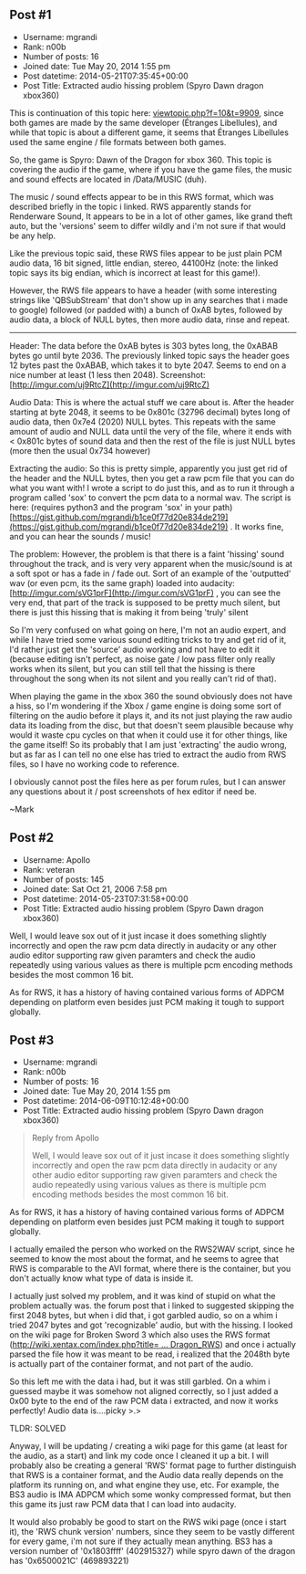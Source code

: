 ## Post #1
- Username: mgrandi
- Rank: n00b
- Number of posts: 16
- Joined date: Tue May 20, 2014 1:55 pm
- Post datetime: 2014-05-21T07:35:45+00:00
- Post Title: Extracted audio hissing problem (Spyro Dawn  dragon xbox360)

This is continuation of this topic here: [viewtopic.php?f=10&t=9909](http://forum.xentax.com/viewtopic.php?f=10&t=9909), since both games are made by the same developer (Étranges Libellules), and while that topic is about a different game, it seems that Étranges Libellules used the same engine / file formats between both games.

So, the game is Spyro: Dawn of the Dragon for xbox 360. This topic is covering the audio if the game, where if you have the game files, the music and sound effects are located in <RootFolder>/Data/MUSIC (duh).

The music / sound effects appear to be in this RWS format, which was described briefly in the topic i linked. RWS apparently stands for Renderware Sound, It appears to be in a lot of other games, like grand theft auto, but the 'versions' seem to differ wildly and i'm not sure if that would be any help.

Like the previous topic said, these RWS files appear to be just plain PCM audio data, 16 bit signed, little endian, stereo, 44100Hz (note: the linked topic says its big endian, which is incorrect at least for this game!). 

However, the RWS file appears to have a header (with some interesting strings like 'QBSubStream' that don't show up in any searches that i made to google) followed (or padded with) a bunch of 0xAB bytes, followed by audio data, a block of NULL bytes, then more audio data, rinse and repeat. 

----------------------------------------

Header: The data before the 0xAB bytes is 303 bytes long, the 0xABAB bytes go until byte 2036. The previously linked topic says the header goes 12 bytes past the 0xABAB, which takes it to byte 2047. Seems to end on a nice number at least (1 less then 2048).
Screenshot: [http://imgur.com/uj9RtcZ](http://imgur.com/uj9RtcZ)

Audio Data: This is where the actual stuff we care about is. After the header starting at byte 2048, it seems to be 0x801c (32796 decimal) bytes long of audio data, then 0x7e4 (2020) NULL bytes. This repeats with the same amount of audio and NULL data until the very of the file, where it ends with < 0x801c bytes of sound data and then the rest of the file is just NULL bytes (more then the usual 0x734 however)

Extracting the audio: So this is pretty simple, apparently you just get rid of the header and the NULL bytes, then you get a raw pcm file that you can do what you want with! I wrote a script to do just this, and as to run it through a program called 'sox' to convert the pcm data to a normal wav. The script is here: (requires python3 and the program 'sox' in your path) [https://gist.github.com/mgrandi/b1ce0f77d20e834de219](https://gist.github.com/mgrandi/b1ce0f77d20e834de219) . It works fine, and you can hear the sounds / music!

The problem:  However, the problem is that there is a faint 'hissing' sound throughout the track, and is very very apparent when the music/sound is at a soft spot or has a fade in / fade out. Sort of an example of the 'outputted' wav (or even pcm, its the same graph) loaded into audacity: [http://imgur.com/sVG1prF](http://imgur.com/sVG1prF) , you can see the very end, that part of the track is supposed to be pretty much silent, but there is just this hissing that is making it from being 'truly' silent

So I'm very confused on what going on here, I'm not an audio expert, and while I have tried some various sound editing tricks to try and get rid of it, I'd rather just get the 'source' audio working and not have to edit it (because editing isn't perfect, as noise gate / low pass filter only really works when its silent, but you can still tell that the hissing is there throughout the song when its not silent and you really can't rid of that). 

When playing the game in the xbox 360 the sound obviously does not have a hiss, so I'm wondering if the Xbox / game engine is doing some sort of filtering on the audio before it plays it, and its not just playing the raw audio data its loading from the disc, but that doesn't seem plausible because why would it waste cpu cycles on that when it could use it for other things, like the game itself! So its probably that I am just 'extracting' the audio wrong, but as far as I can tell no one else has tried to extract the audio from RWS files, so I have no working code to reference.

I obviously cannot post the files here as per forum rules, but I can answer any questions about it / post screenshots of hex editor if need be.

~Mark
## Post #2
- Username: Apollo
- Rank: veteran
- Number of posts: 145
- Joined date: Sat Oct 21, 2006 7:58 pm
- Post datetime: 2014-05-23T07:31:58+00:00
- Post Title: Extracted audio hissing problem (Spyro Dawn  dragon xbox360)

Well, I would leave sox out of it just incase it does something slightly incorrectly and open the raw pcm data directly in audacity or any other audio editor supporting raw given paramters and check the audio repeatedly using various values as there is multiple pcm encoding methods besides the most common 16 bit.

As for RWS, it has a history of having contained various forms of ADPCM depending on platform even besides just PCM making it tough to support globally.
## Post #3
- Username: mgrandi
- Rank: n00b
- Number of posts: 16
- Joined date: Tue May 20, 2014 1:55 pm
- Post datetime: 2014-06-09T10:12:48+00:00
- Post Title: Extracted audio hissing problem (Spyro Dawn  dragon xbox360)

> Reply from Apollo
>
> Well, I would leave sox out of it just incase it does something slightly incorrectly and open the raw pcm data directly in audacity or any other audio editor supporting raw given paramters and check the audio repeatedly using various values as there is multiple pcm encoding methods besides the most common 16 bit.

As for RWS, it has a history of having contained various forms of ADPCM depending on platform even besides just PCM making it tough to support globally.

I actually emailed the person who worked on the RWS2WAV script, since he seemed to know the most about the format, and he seems to agree that RWS is comparable to the AVI format, where there is the container, but you don't actually know what type of data is inside it. 

I actually just solved my problem, and it was kind of stupid on what the problem actually was. the forum post that i linked to suggested skipping the first 2048 bytes, but when i did that, i got garbled audio, so on a whim i tried 2047 bytes and got 'recognizable' audio, but with the hissing. I looked on the wiki page for Broken Sword 3 which also uses the RWS format ([http://wiki.xentax.com/index.php?title= ... Dragon_RWS](http://wiki.xentax.com/index.php?title=Broken_Sword_-_The_Sleeping_Dragon_RWS)) and once i actually parsed the file how it was meant to be read, i realized that the 2048th byte is actually part of the container format, and not part of the audio.

So this left me with the data i had, but it was still garbled. On a whim i guessed maybe it was somehow not aligned correctly, so I just added a 0x00 byte to the end of the raw PCM data i extracted, and now it works perfectly! Audio data is....picky >.>

TLDR: SOLVED

Anyway,  I will be updating / creating a wiki page for this game (at least for the audio, as a start) and link my code once I cleaned it up a bit. I will probably also be creating a general 'RWS' format page to further distinguish that RWS is a container format, and the Audio data really depends on the platform its running on, and what engine they use, etc. For example, the BS3 audio is IMA ADPCM which some wonky compressed format, but then this game its just raw PCM data that I can load into audacity. 

It would also probably be good to start on the RWS wiki page (once i start it), the 'RWS chunk version' numbers, since they seem to be vastly different for every game, i'm not sure if they actually mean anything. BS3 has a version number of '0x1803ffff' (402915327) while spyro dawn of the dragon has '0x6500021C' (469893221)
